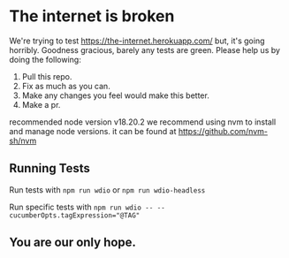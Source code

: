 # The internet is broken

We're trying to test https://the-internet.herokuapp.com/ but, it's going horribly. Goodness gracious, barely any tests are green. Please help us by doing the following:

1. Pull this repo.
2. Fix as much as you can.
3. Make any changes you feel would make this better.
4. Make a pr.

recommended node version v18.20.2
we recommend using nvm to install and manage node versions. it can be found at https://github.com/nvm-sh/nvm

## Running Tests

Run tests with `npm run wdio` or `npm run wdio-headless`

Run specific tests with `npm run wdio -- --cucumberOpts.tagExpression="@TAG"`

## You are our only hope.
